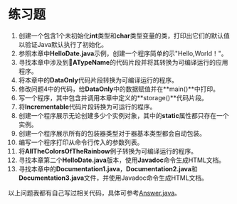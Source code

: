 # 练习题

1. 创建一个包含1个未初始化**int**类型和**char**类型变量的类，打印出它们的默认值以验证Java默认执行了初始化。
2. 参照本章中**HelloDate.java**示例，创建一个程序简单的示"Hello,World！"。
3. 寻找本章中涉及到**ATypeName**的代码片段并将其转换为可编译运行的应用程序。
4. 将本章中的**DataOnly**代码片段转换为可编译运行的程序。
5. 修改问题4中的代码，给**DataOnly**中的数据赋值并在**main()**中打印。
6. 写一个程序，其中包含并调用本章中定义的**storage()**代码片段。
7. 将**Incrementable**代码片段转换为可运行的程序。
8. 创建一个程序展示无论创建多少个实例对象，其中的**static**属性都只存在一个实例。
9. 创建一个程序展示所有的包装器类型对于器基本类型都会自动包装。
10. 编写一个程序打印从命令行传入的参数列表。
11. 将**AllTheColorsOfTheRainbow**例子转换为可编译运行的程序。
12. 寻找本章第二个**HelloDate.java**版本，使用**Javadoc**命令生成HTML文档。
13. 寻找本章中的**Documentation1.java**，**Documentation2.java**和**Documentation3.java**文件，并使用Javadoc命令生成HTML文档。

以上问题我都有自己写过相关代码，具体可参考[Answer.java](./answer/Answer.java)。
